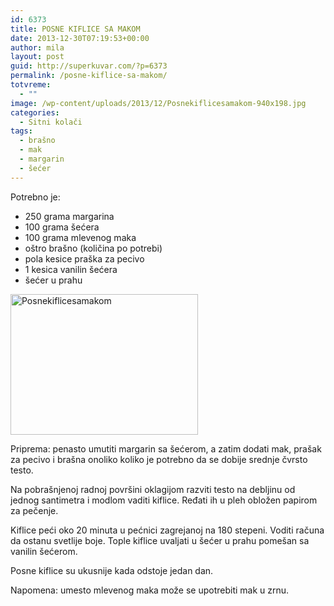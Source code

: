 ```yaml
---
id: 6373
title: POSNE KIFLICE SA MAKOM
date: 2013-12-30T07:19:53+00:00
author: mila
layout: post
guid: http://superkuvar.com/?p=6373
permalink: /posne-kiflice-sa-makom/
totvreme:
  - ""
image: /wp-content/uploads/2013/12/Posnekiflicesamakom-940x198.jpg
categories:
  - Sitni kolači
tags:
  - brašno
  - mak
  - margarin
  - šećer
---
```

Potrebno je:

  * 250 grama margarina
  * 100 grama šećera
  * 100 grama mlevenog maka
  * oštro brašno (količina po potrebi)
  * pola kesice praška za pecivo
  * 1 kesica vanilin šećera
  * šećer u prahu

[<img class="alignnone size-medium wp-image-6377" src="//superkuvar.com/wp-content/uploads/2013/12/Posnekiflicesamakom-300x225.jpg" alt="Posnekiflicesamakom" width="300" height="225" />](//superkuvar.com/wp-content/uploads/2013/12/Posnekiflicesamakom.jpg)

Priprema: penasto umutiti margarin sa šećerom, a zatim dodati mak, prašak za pecivo i brašna onoliko koliko je potrebno da se dobije srednje čvrsto testo.

Na pobrašnjenoj radnoj površini oklagijom razviti testo na debljinu od jednog santimetra i modlom vaditi kiflice. Ređati ih u pleh obložen papirom za pečenje.

Kiflice peći oko 20 minuta u pećnici zagrejanoj na 180 stepeni. Voditi računa da ostanu svetlije boje. Tople kiflice uvaljati u šećer u prahu pomešan sa vanilin šećerom.

Posne kiflice su ukusnije kada odstoje jedan dan.

Napomena: umesto mlevenog maka može se upotrebiti mak u zrnu.